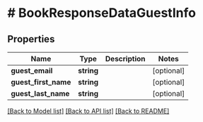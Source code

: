 # # BookResponseDataGuestInfo

## Properties

Name | Type | Description | Notes
------------ | ------------- | ------------- | -------------
**guest_email** | **string** |  | [optional]
**guest_first_name** | **string** |  | [optional]
**guest_last_name** | **string** |  | [optional]

[[Back to Model list]](../../README.md#models) [[Back to API list]](../../README.md#endpoints) [[Back to README]](../../README.md)
